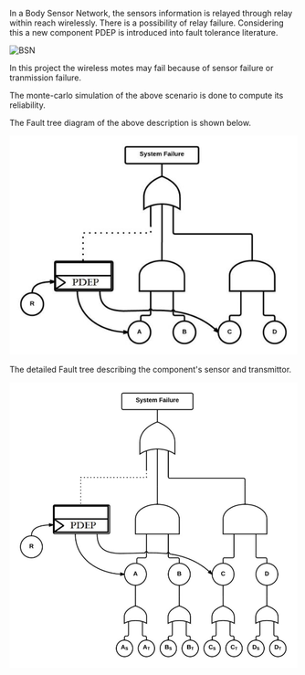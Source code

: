 In a Body Sensor Network, the sensors information is relayed through relay within reach wirelessly. There is a possibility of relay failure. Considering this a new component PDEP is introduced into fault tolerance literature. 

![BSN](https://www.google.com/url?sa=i&rct=j&q=&esrc=s&source=images&cd=&cad=rja&uact=8&ved=0CAcQjRxqFQoTCICJp9_t7MgCFQImJgodXKEMvg&url=http%3A%2F%2Fwww.imedicalapps.com%2F2011%2F08%2Fwireless-body-area-networks-wbans-driving-mhealth-opportunity-delivering-tangible-patients-providers-payers%2F&psig=AFQjCNFpDh2Uy7-llu2z_bbK9duuIYUCnA&ust=1446385714329750)

In this project the wireless motes may fail because of sensor failure or tranmission failure. 

The monte-carlo simulation of the above scenario is done to compute its reliability.

The Fault tree diagram of the above description is shown below.

![BaseFT](https://github.com/arhik/Probabilistic-Competing-Failures/blob/master/.Images/BaseFT.png)

The detailed Fault tree describing the component's sensor and transmittor.

![DetailedFT](https://github.com/arhik/Probabilistic-Competing-Failures/blob/master/.Images/DetailedFT.png)